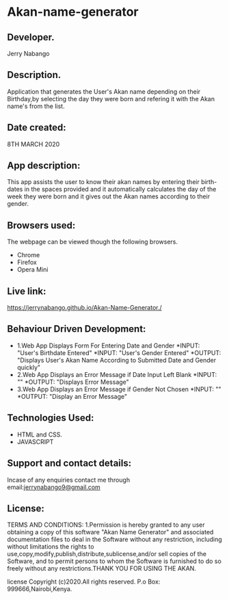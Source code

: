 # Akan-name-generator
## Developer.
Jerry Nabango
## Description.
Application that generates the User's Akan name depending on their Birthday,by selecting the day they were born and refering it with the Akan name's from the list.
## Date created:
8TH MARCH 2020

## App description:
This app assists the user to know their akan names by entering their birth-dates in the spaces provided and it automatically calculates the day of the week they were born and it gives out the Akan names according to their gender.
## Browsers used:
The webpage can be viewed though the following browsers.
* Chrome
* Firefox
* Opera Mini
## Live link:
https://jerrynabango.github.io/Akan-Name-Generator./
## Behaviour Driven Development:
* 1.Web App Displays Form For Entering Date and Gender
*INPUT: "User's Birthdate Entered"
*INPUT: "User's Gender Entered"
*OUTPUT: "Displays User's Akan Name According to Submitted Date and Gender quickly"
* 2.Web App Displays an Error Message if Date Input Left Blank
*INPUT: ""
*OUTPUT: "Displays Error Message"
* 3.Web App Displays an Error Message if Gender Not Chosen
*INPUT: ""
*OUTPUT: "Display an Error Message"
## Technologies Used:
* HTML and CSS.
* JAVASCRIPT
## Support and contact details:
 Incase of any enquiries contact me through email:jerrynabango9@gmail.com
## License:
  TERMS AND CONDITIONS:
  1.Permission is hereby granted to any user obtaining a copy
of this software "Akan Name Generator" and associated documentation files to deal
in the Software without any restriction, including without limitations the rights
to use,copy,modify,publish,distribute,sublicense,and/or sell 
copies of the Software, and to permit persons to whom the Software is
furnished to do so freely without any restrictions.THANK YOU FOR USING THE AKAN.
 
   license Copyright (c)2020.All rights reserved.
    P.o Box: 999666,Nairobi,Kenya.
